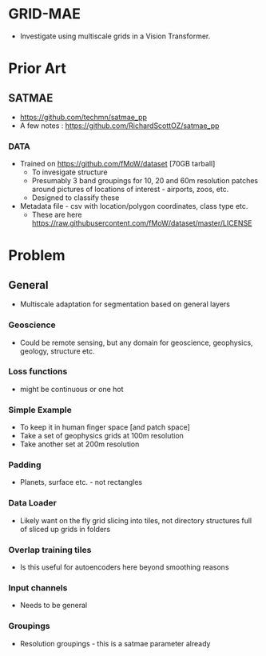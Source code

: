 # GRID-MAE

- Investigate using multiscale grids in a Vision Transformer.

# Prior Art
## SATMAE
- https://github.com/techmn/satmae_pp
- A few notes : https://github.com/RichardScottOZ/satmae_pp

### DATA
- Trained on https://github.com/fMoW/dataset [70GB tarball]
	- To invesigate structure
	- Presumably 3 band groupings for 10, 20 and 60m resolution patches around pictures of locations of interest - airports, zoos, etc.
	- Designed to classify these
- Metadata file - csv with location/polygon coordinates, class type etc.	
	- These are here https://raw.githubusercontent.com/fMoW/dataset/master/LICENSE
	
# Problem
## General
- Multiscale adaptation for segmentation based on general layers

### Geoscience
- Could be remote sensing, but any domain for geoscience, geophysics, geology, structure etc.

### Loss functions	
- might be continuous or one hot

### Simple Example
- To keep it in human finger space [and patch space]
- Take a set of geophysics grids at 100m resolution
- Take another set at 200m resolution

### Padding
- Planets, surface etc. - not rectangles

### Data Loader
- Likely want on the fly grid slicing into tiles, not directory structures full of sliced up grids in folders

### Overlap training tiles
- Is this useful for autoencoders here beyond smoothing reasons

### Input channels
- Needs to be general

### Groupings
- Resolution groupings - this is a satmae parameter already

	
	